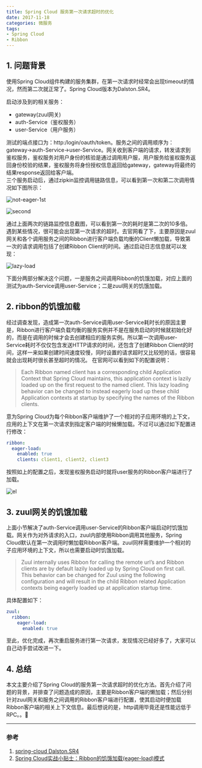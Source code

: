 ```yaml
---
title: Spring Cloud 服务第一次请求超时的优化
date: 2017-11-18
categories: 微服务
tags:
- Spring Cloud
- Ribbon
---
```

## 1. 问题背景
使用Spring Cloud组件构建的服务集群，在第一次请求时经常会出现timeout的情况，然而第二次就正常了。Spring Cloud版本为Dalston.SR4。

启动涉及到的相关服务：

- gateway(zuul网关)
- auth-Service（鉴权服务）
- user-Service（用户服务）

测试的端点接口为：http:/login/oauth/token。服务之间的调用顺序为：gateway->auth-Service->user-Service。网关收到客户端的请求，转发请求到鉴权服务，鉴权服务对用户身份的核验是通过调用用户服，用户服务给鉴权服务返回身份校验的结果，鉴权服务将身份授权信息返回给gateway，gateway将最终的结果response返回给客户端。   
三个服务启动后，通过zipkin监控调用链路信息，可以看到第一次和第二次调用情况如下图所示：

![not-eager-1st](http://ovcjgn2x0.bkt.clouddn.com/gw-not-eager.jpg "首次调用端点")

![second](http://ovcjgn2x0.bkt.clouddn.com/gw-second.jpg "第二次调用信息")

通过上面两次的链路监控信息截图，可以看到第一次的耗时是第二次的10多倍。遇到某些情况，很可能会出现第一次请求的超时。去官网看了下，主要原因是zuul网关和各个调用服务之间的Ribbon进行客户端负载均衡的Client懒加载，导致第一次的请求调用包括了创建Ribbon Client的时间。通过启动日志信息就可以发现：

![lazy-load](http://ovcjgn2x0.bkt.clouddn.com/lazy-load.jpg "Ribbon 客户端懒加载")

下面分两部分解决这个问题，一是服务之间调用Ribbon的饥饿加载，对应上面的测试为auth-Service调用user-Service；二是zuul网关的饥饿加载。

## 2. ribbon的饥饿加载

经过调查发现，造成第一次auth-Service调用user-Service耗时长的原因主要是，Ribbon进行客户端负载均衡的服务实例并不是在服务启动的时候就初始化好的，而是在调用的时候才会去创建相应的服务实例。所以第一次调用user-Service耗时不仅仅包含发送HTTP请求的时间，还包含了创建Ribbon Client的时间，这样一来如果创建时间速度较慢，同时设置的请求超时又比较短的话，很容易就会出现耗时很长甚至超时的情况。
在官网可以看到如下的配置说明：

> Each Ribbon named client has a corresponding child Application Context that Spring Cloud maintains, this application context is lazily loaded up on the first request to the named client. This lazy loading behavior can be changed to instead eagerly load up these child Application contexts at startup by specifying the names of the Ribbon clients.

意为Spring Cloud为每个Ribbon客户端维护了一个相对的子应用环境的上下文，应用的上下文在第一次请求到指定客户端的时候懒加载。不过可以通过如下配置进行修改：

```yml
ribbon:
  eager-load:
    enabled: true
    clients: client1, client2, client3
```
按照如上的配置之后，发现鉴权服务启动时就将user服务的Ribbon客户端进行了加载。

![el](http://ovcjgn2x0.bkt.clouddn.com/eager-load.jpg "user服务eager load")


## 3. zuul网关的饥饿加载
上面小节解决了auth-Service调用user-Service的Ribbon客户端启动时饥饿加载。网关作为对外请求的入口，zuul内部使用Ribbon调用其他服务，Spring Cloud默认在第一次调用时懒加载Ribbon客户端。zuul同样需要维护一个相对的子应用环境的上下文，所以也需要启动时饥饿加载。

> Zuul internally uses Ribbon for calling the remote url’s and Ribbon clients are by default lazily loaded up by Spring Cloud on first call. This behavior can be changed for Zuul using the following configuration and will result in the child Ribbon related Application contexts being eagerly loaded up at application startup time.

具体配置如下：

```yml
zuul:
  ribbon:
    eager-load:
      enabled: true
```

至此，优化完成，再次重启服务进行第一次请求，发现情况已经好多了，大家可以自己动手尝试改进一下。

## 4. 总结
本文主要介绍了Spring Cloud的服务第一次请求超时的优化方法。首先介绍了问题的背景，并排查了问题造成的原因，主要是Ribbon客户端的懒加载；然后分别针对zuul网关和服务之间调用的Ribbon客户端进行配置，使其启动时便加载Ribbon客户端的相关上下文信息。最后想说的是，http调用毕竟还是性能远低于RPC。。🙂

---
### 参考
1. [spring-cloud Dalston.SR4](http://cloud.spring.io/spring-cloud-static/Dalston.SR4/single/spring-cloud.html)
2. [Spring Cloud实战小贴士：Ribbon的饥饿加载(eager-load)模式](http://blog.didispace.com/spring-cloud-tips-ribbon-eager/)
